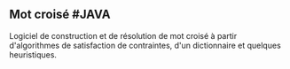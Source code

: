 ## Mot croisé #JAVA ##
Logiciel de construction et de résolution de mot croisé à partir d'algorithmes de satisfaction de contraintes, d'un dictionnaire et quelques heuristiques.


